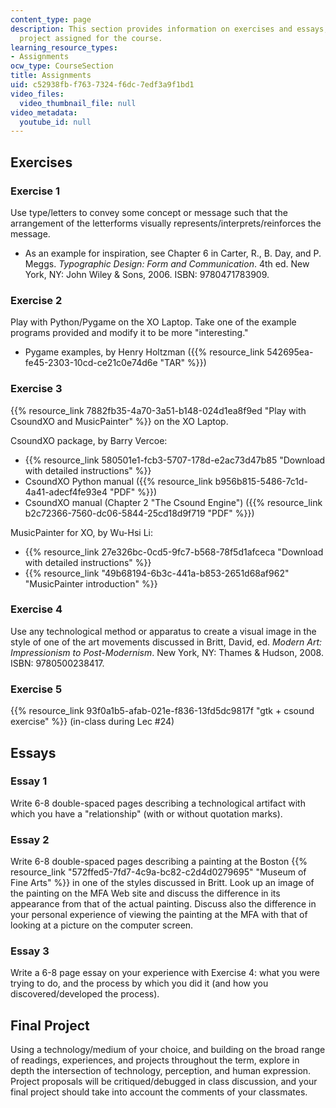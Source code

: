 ```yaml
---
content_type: page
description: This section provides information on exercises and essays, and the final
  project assigned for the course.
learning_resource_types:
- Assignments
ocw_type: CourseSection
title: Assignments
uid: c52938fb-f763-7324-f6dc-7edf3a9f1bd1
video_files:
  video_thumbnail_file: null
video_metadata:
  youtube_id: null
---
```


Exercises
---------

### Exercise 1

Use type/letters to convey some concept or message such that the arrangement of the letterforms visually represents/interprets/reinforces the message.

*   As an example for inspiration, see Chapter 6 in Carter, R., B. Day, and P. Meggs. _Typographic Design: Form and Communication_. 4th ed. New York, NY: John Wiley & Sons, 2006. ISBN: 9780471783909.

### Exercise 2

Play with Python/Pygame on the XO Laptop. Take one of the example programs provided and modify it to be more "interesting."

*   Pygame examples, by Henry Holtzman ({{% resource_link 542695ea-fe45-2303-10cd-ce21c0e74d6e "TAR" %}})

### Exercise 3

{{% resource_link 7882fb35-4a70-3a51-b148-024d1ea8f9ed "Play with CsoundXO and MusicPainter" %}} on the XO Laptop.

CsoundXO package, by Barry Vercoe:

*   {{% resource_link 580501e1-fcb3-5707-178d-e2ac73d47b85 "Download with detailed instructions" %}}
*   CsoundXO Python manual ({{% resource_link b956b815-5486-7c1d-4a41-adecf4fe93e4 "PDF" %}})
*   CsoundXO manual (Chapter 2 "The Csound Engine") ({{% resource_link b2c72366-7560-dc06-5844-25cd18d9f719 "PDF" %}})

MusicPainter for XO, by Wu-Hsi Li:

*   {{% resource_link 27e326bc-0cd5-9fc7-b568-78f5d1afceca "Download with detailed instructions" %}}
*   {{% resource_link "49b68194-6b3c-441a-b853-2651d68af962" "MusicPainter introduction" %}}

### Exercise 4

Use any technological method or apparatus to create a visual image in the style of one of the art movements discussed in Britt, David, ed. _Modern Art: Impressionism to Post-Modernism_. New York, NY: Thames & Hudson, 2008. ISBN: 9780500238417.

### Exercise 5

{{% resource_link 93f0a1b5-afab-021e-f836-13fd5dc9817f "gtk + csound exercise" %}} (in-class during Lec #24)

Essays
------

### Essay 1

Write 6-8 double-spaced pages describing a technological artifact with which you have a "relationship" (with or without quotation marks).

### Essay 2

Write 6-8 double-spaced pages describing a painting at the Boston {{% resource_link "572ffed5-7fd7-4c9a-bc82-c2d4d0279695" "Museum of Fine Arts" %}} in one of the styles discussed in Britt. Look up an image of the painting on the MFA Web site and discuss the difference in its appearance from that of the actual painting. Discuss also the difference in your personal experience of viewing the painting at the MFA with that of looking at a picture on the computer screen.

### Essay 3

Write a 6-8 page essay on your experience with Exercise 4: what you were trying to do, and the process by which you did it (and how you discovered/developed the process).

Final Project
-------------

Using a technology/medium of your choice, and building on the broad range of readings, experiences, and projects throughout the term, explore in depth the intersection of technology, perception, and human expression. Project proposals will be critiqued/debugged in class discussion, and your final project should take into account the comments of your classmates.
